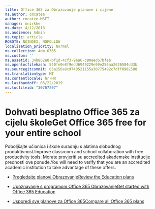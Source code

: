 ```yaml
---
title: Office 365 za Obrazovanje planove i cijene
ms.author: cmcatee
author: cmcatee-MSFT
manager: mnirkhe
ms.date: 4/12/2018
ms.audience: Admin
ms.topic: article
ROBOTS: NOINDEX, NOFOLLOW
localization_priority: Normal
ms.collection: Adm_O365
ms.custom: ''
ms.assetid: 34b852e0-bf1d-4cf3-9aa6-c80eed67bfeb
ms.openlocfilehash: 540fe0e8f9edd6949229e90e256aa2626584dd3b
ms.sourcegitcommit: 03a156a9c9740521155a30775492c7dff0982588
ms.translationtype: MT
ms.contentlocale: hr-HR
ms.lasthandoff: 03/22/2019
ms.locfileid: "30767207"
---
```

# <a name="get-office-365-free-for-your-entire-school"></a><span data-ttu-id="a6e75-102">Dohvati besplatno Office 365 za cijelu škole</span><span class="sxs-lookup"><span data-stu-id="a6e75-102">Get Office 365 free for your entire school</span></span>

<span data-ttu-id="a6e75-103">Poboljšajte učionica i škole suradnju s alatima slobodnog produktivnost.</span><span class="sxs-lookup"><span data-stu-id="a6e75-103">Improve classroom and school collaboration with free productivity tools.</span></span> <span data-ttu-id="a6e75-104">Morate provjeriti su accredited akademske institucije prednosti ove ponude.</span><span class="sxs-lookup"><span data-stu-id="a6e75-104">You will need to verify that you are an accredited academic institution to take advantage of these offers.</span></span>
  
- [<span data-ttu-id="a6e75-105">Pregledajte planovi Obrazovanje</span><span class="sxs-lookup"><span data-stu-id="a6e75-105">Review the Education plans</span></span>](https://products.office.com/academic/compare-office-365-education-plans)
    
- [<span data-ttu-id="a6e75-106">Upoznavanje s programom Office 365 Obrazovanje</span><span class="sxs-lookup"><span data-stu-id="a6e75-106">Get started with Office 365 Education</span></span>](https://support.office.com/article/ab02abe5-a1ee-458c-b749-5b44416ccf1)
    
- [<span data-ttu-id="a6e75-107">Usporedi sve planove za Office 365</span><span class="sxs-lookup"><span data-stu-id="a6e75-107">Compare all Office 365 plans</span></span>](https://products.office.com/business/compare-more-office-365-for-business-plans)
    

